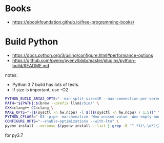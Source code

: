 # Books

* https://ebookfoundation.github.io/free-programming-books/

# Build Python

- https://docs.python.org/3/using/configure.html#performance-options
- https://github.com/pyenv/pyenv/blob/master/plugins/python-build/README.md

notes:
- Python 3.7 build has lots of tests.
- If size is important, use -O2

```bash
PYTHON_BUILD_ARIA2_OPTS="--min-split-size=1M --max-connection-per-server=10 --optimize-concurrent-downloads=true" \
PATH="${PATH}:$(brew --prefix llvm)/bin/" \
CXX=clang++ CC=clang \
MAKE_OPTS="-j$(sysctl -n hw.ncpu) -l $(($(sysctl -n hw.ncpu) / 1.5))" \
PYTHON_CFLAGS="-O3 -pipe -march=native -Wno-unused-value -Wno-empty-body -Wno-parentheses-equality" \
CONFIGURE_OPTS="--enable-optimizations --with-lto" \
pyenv install --verbose $(pyenv install --list | grep -E '^ *3(\.\d*){2}$' | tail -1)
```

for py3.7
```bash

```
<!--stackedit_data:
eyJoaXN0b3J5IjpbLTE0NjgyODg5NTgsLTE1NzAxMTUwODIsMj
QyNzc4NDIxLC0xMDk1ODI2MDY4LDkxMjY0NjY5MCw4NjYxNjA5
NDUsODY4MDU3MDk3LC0yMTIxNTM3NDUsLTEyMTg0NjUxODMsLT
k2NTIwMzk4NCwyNzQ0Mjk2ODBdfQ==
-->